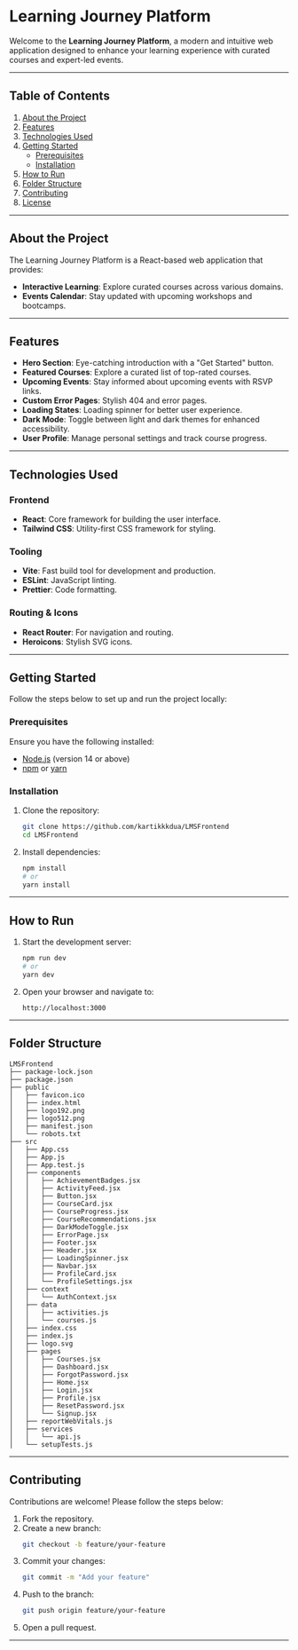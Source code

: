 # Learning Journey Platform

Welcome to the **Learning Journey Platform**, a modern and intuitive web application designed to enhance your learning experience with curated courses and expert-led events.

---

## Table of Contents

1. [About the Project](#about-the-project)
2. [Features](#features)
3. [Technologies Used](#technologies-used)
4. [Getting Started](#getting-started)
   - [Prerequisites](#prerequisites)
   - [Installation](#installation)
5. [How to Run](#how-to-run)
6. [Folder Structure](#folder-structure)
7. [Contributing](#contributing)
8. [License](#license)

---

## About the Project

The Learning Journey Platform is a React-based web application that provides:

- **Interactive Learning**: Explore curated courses across various domains.
- **Events Calendar**: Stay updated with upcoming workshops and bootcamps.

---

## Features

- **Hero Section**: Eye-catching introduction with a "Get Started" button.
- **Featured Courses**: Explore a curated list of top-rated courses.
- **Upcoming Events**: Stay informed about upcoming events with RSVP links.
- **Custom Error Pages**: Stylish 404 and error pages.
- **Loading States**: Loading spinner for better user experience.
- **Dark Mode**: Toggle between light and dark themes for enhanced accessibility.
- **User Profile**: Manage personal settings and track course progress.

---

## Technologies Used

### Frontend
- **React**: Core framework for building the user interface.
- **Tailwind CSS**: Utility-first CSS framework for styling.

### Tooling
- **Vite**: Fast build tool for development and production.
- **ESLint**: JavaScript linting.
- **Prettier**: Code formatting.

### Routing & Icons
- **React Router**: For navigation and routing.
- **Heroicons**: Stylish SVG icons.

---

## Getting Started

Follow the steps below to set up and run the project locally:

### Prerequisites

Ensure you have the following installed:

- [Node.js](https://nodejs.org/) (version 14 or above)
- [npm](https://www.npmjs.com/) or [yarn](https://yarnpkg.com/)

### Installation

1. Clone the repository:
   ```bash
   git clone https://github.com/kartikkkdua/LMSFrontend
   cd LMSFrontend
   ```

2. Install dependencies:
   ```bash
   npm install
   # or
   yarn install
   ```

---

## How to Run

1. Start the development server:
   ```bash
   npm run dev
   # or
   yarn dev
   ```

2. Open your browser and navigate to:
   ```
   http://localhost:3000
   ```

---

## Folder Structure

```
LMSFrontend
├── package-lock.json
├── package.json
├── public
│   ├── favicon.ico
│   ├── index.html
│   ├── logo192.png
│   ├── logo512.png
│   ├── manifest.json
│   └── robots.txt
├── src
│   ├── App.css
│   ├── App.js
│   ├── App.test.js
│   ├── components
│   │   ├── AchievementBadges.jsx
│   │   ├── ActivityFeed.jsx
│   │   ├── Button.jsx
│   │   ├── CourseCard.jsx
│   │   ├── CourseProgress.jsx
│   │   ├── CourseRecommendations.jsx
│   │   ├── DarkModeToggle.jsx
│   │   ├── ErrorPage.jsx
│   │   ├── Footer.jsx
│   │   ├── Header.jsx
│   │   ├── LoadingSpinner.jsx
│   │   ├── Navbar.jsx
│   │   ├── ProfileCard.jsx
│   │   └── ProfileSettings.jsx
│   ├── context
│   │   └── AuthContext.jsx
│   ├── data
│   │   ├── activities.js
│   │   └── courses.js
│   ├── index.css
│   ├── index.js
│   ├── logo.svg
│   ├── pages
│   │   ├── Courses.jsx
│   │   ├── Dashboard.jsx
│   │   ├── ForgotPassword.jsx
│   │   ├── Home.jsx
│   │   ├── Login.jsx
│   │   ├── Profile.jsx
│   │   ├── ResetPassword.jsx
│   │   └── Signup.jsx
│   ├── reportWebVitals.js
│   ├── services
│   │   └── api.js
│   └── setupTests.js
```

---

## Contributing

Contributions are welcome! Please follow the steps below:

1. Fork the repository.
2. Create a new branch:
   ```bash
   git checkout -b feature/your-feature
   ```
3. Commit your changes:
   ```bash
   git commit -m "Add your feature"
   ```
4. Push to the branch:
   ```bash
   git push origin feature/your-feature
   ```
5. Open a pull request.

---
